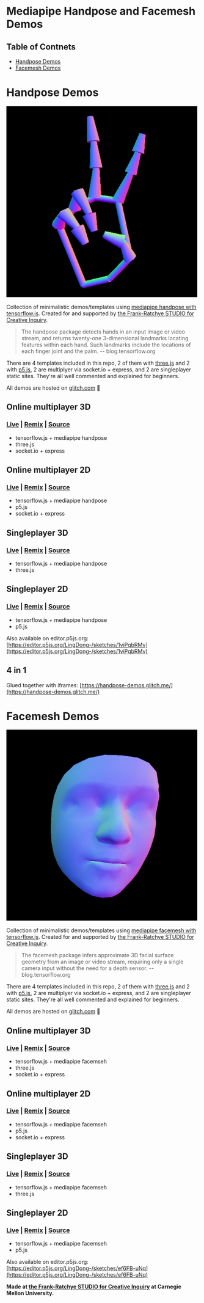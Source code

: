 # Mediapipe Handpose and Facemesh Demos

## Table of Contnets

- [Handpose Demos](#handpose-demos)
- [Facemesh Demos](#facemesh-demos)

# Handpose Demos

![](pic.png)

Collection of minimalistic demos/templates using [mediapipe handpose with tensorflow.js](https://blog.tensorflow.org/2020/03/face-and-hand-tracking-in-browser-with-mediapipe-and-tensorflowjs.html). Created for and supported by [the Frank-Ratchye STUDIO for Creative Inquiry](https://studioforcreativeinquiry.org/).

> The handpose package detects hands in an input image or video stream, and returns twenty-one 3-dimensional landmarks locating features within each hand. Such landmarks include the locations of each finger joint and the palm. -- blog.tensorflow.org

There are 4 templates included in this repo, 2 of them with [three.js](https://threejs.org) and 2 with [p5.js](https://p5js.org), 2 are multiplyer via socket.io + express, and 2 are singleplayer static sites. They're all well commented and explained for beginners.

All demos are hosted on [glitch.com](https://glitch.com/) 🎏


## Online multiplayer 3D

### [Live](https://networked-hand-3js-tf174-handv1.glitch.me) | [Remix](https://glitch.com/edit/#!/networked-hand-3js-tf174-handv1) | [Source](./networked-hand-3js-tf174-handv1)

- tensorflow.js + mediapipe handpose
- three.js
- socket.io + express


## Online multiplayer 2D

### [Live](https://networked-hand-p5-tf174-handv1.glitch.me) | [Remix](https://glitch.com/edit/#!/networked-hand-p5-tf174-handv1) | [Source](./networked-hand-p5-tf174-handv1)

- tensorflow.js + mediapipe handpose
- p5.js
- socket.io + express


## Singleplayer 3D

### [Live](https://mediapipe-hand-3js-tf174-handv1.glitch.me) | [Remix](https://glitch.com/edit/#!/mediapipe-hand-3js-tf174-handv1) | [Source](./mediapipe-hand-3js-tf174-handv1)

- tensorflow.js + mediapipe handpose
- three.js

## Singleplayer 2D

### [Live](https://mediapipe-hand-p5-tf174-handv1.glitch.me) | [Remix](https://glitch.com/edit/#!/mediapipe-hand-p5-tf174-handv1) | [Source](./mediapipe-hand-p5-tf174-handv1)

- tensorflow.js + mediapipe handpose
- p5.js

Also available on editor.p5js.org: [https://editor.p5js.org/LingDong-/sketches/1viPqbRMv](https://editor.p5js.org/LingDong-/sketches/1viPqbRMv)

## 4 in 1

Glued together with iframes: [https://handpose-demos.glitch.me/](https://handpose-demos.glitch.me/)



# Facemesh Demos

![](pic2.png)

Collection of minimalistic demos/templates using [mediapipe facemesh with tensorflow.js](https://blog.tensorflow.org/2020/03/face-and-hand-tracking-in-browser-with-mediapipe-and-tensorflowjs.html). Created for and supported by [the Frank-Ratchye STUDIO for Creative Inquiry](https://studioforcreativeinquiry.org/).

> The facemesh package infers approximate 3D facial surface geometry from an image or video stream, requiring only a single camera input without the need for a depth sensor. -- blog.tensorflow.org

There are 4 templates included in this repo, 2 of them with [three.js](https://threejs.org) and 2 with [p5.js](https://p5js.org), 2 are multiplyer via socket.io + express, and 2 are singleplayer static sites. They're all well commented and explained for beginners.

All demos are hosted on [glitch.com](https://glitch.com/) 🎏


## Online multiplayer 3D

### [Live](https://networked-facemesh-3js-tf2.glitch.me) | [Remix](https://glitch.com/edit/#!/networked-facemesh-3js-tf2) | [Source](./networked-facemesh-3js-tf2)

- tensorflow.js + mediapipe facemseh
- three.js
- socket.io + express


## Online multiplayer 2D

### [Live](https://networked-facemesh-p5-tf2.glitch.me) | [Remix](https://glitch.com/edit/#!/networked-facemesh-p5-tf2) | [Source](./networked-facemesh-p5-tf2)

- tensorflow.js + mediapipe facemseh
- p5.js
- socket.io + express


## Singleplayer 3D

### [Live](https://mediapipe-facemesh-3js-tf2.glitch.me) | [Remix](https://glitch.com/edit/#!/mediapipe-facemesh-3js-tf2) | [Source](./mediapipe-facemesh-3js-tf2)

- tensorflow.js + mediapipe facemseh
- three.js

## Singleplayer 2D

### [Live](https://mediapipe-facemesh-p5-tf2.glitch.me) | [Remix](https://glitch.com/edit/#!/mediapipe-facemesh-p5-tf2) | [Source](./mediapipe-facemesh-p5-tf2)

- tensorflow.js + mediapipe facemseh
- p5.js

Also available on editor.p5js.org: [https://editor.p5js.org/LingDong-/sketches/ef6FB-uNq](https://editor.p5js.org/LingDong-/sketches/ef6FB-uNq)



**Made at [the Frank-Ratchye STUDIO for Creative Inquiry](https://studioforcreativeinquiry.org/) at Carnegie Mellon University.**
